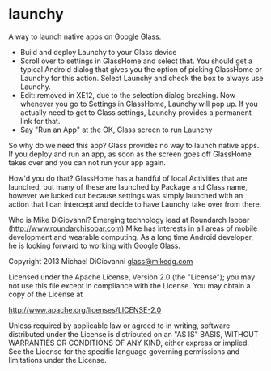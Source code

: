 launchy
===========

A way to launch native apps on Google Glass.

- Build and deploy Launchy to your Glass device
- Scroll over to settings in GlassHome and select that. You should get a typical Android dialog that gives you the option of picking GlassHome or Launchy for this action. Select Launchy and check the box to always use Launchy.
- Edit: removed in XE12, due to the selection dialog breaking. Now whenever you go to Settings in GlassHome, Launchy will pop up. If you actually need to get to Glass settings, Launchy provides a permanent link for that.
- Say "Run an App" at the OK, Glass screen to run Launchy

So why do we need this app?
Glass provides no way to launch native apps. If you deploy and run an app, as soon as the screen goes off GlassHome takes over and you can not run your app again.

How'd you do that? GlassHome has a handful of local Activities that are launched, but many of these are launched by Package and Class name, however we lucked out because settings was simply launched with an action that I can intercept and decide to have Launchy take over from there.

Who is Mike DiGiovanni? Emerging technology lead at Roundarch Isobar (http://www.roundarchisobar.com) Mike has interests in all areas of mobile development and wearable computing. As a long time Android developer, he is looking forward to working with Google Glass.

Copyright 2013 Michael DiGiovanni glass@mikedg.com

Licensed under the Apache License, Version 2.0 (the "License");
you may not use this file except in compliance with the License.
You may obtain a copy of the License at

   http://www.apache.org/licenses/LICENSE-2.0

Unless required by applicable law or agreed to in writing, software
distributed under the License is distributed on an "AS IS" BASIS,
WITHOUT WARRANTIES OR CONDITIONS OF ANY KIND, either express or implied.
See the License for the specific language governing permissions and
limitations under the License.

